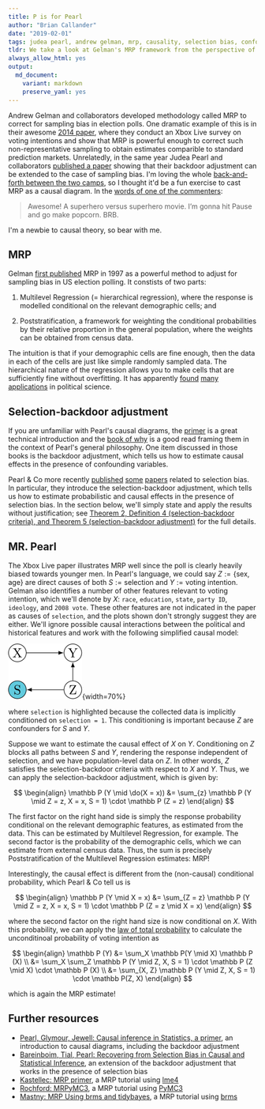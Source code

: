 ```yaml
---
title: P is for Pearl
author: "Brian Callander"
date: "2019-02-01"
tags: judea pearl, andrew gelman, mrp, causality, selection bias, confounders, surveys
tldr: We take a look at Gelman's MRP framework from the perspective of Pearl's causal diagrams in the presence of selection bias. To give this some context, we consider the variables in Gelman & Co's 2014 Xbox Live paper.
always_allow_html: yes
output: 
  md_document:
    variant: markdown
    preserve_yaml: yes
---
```


Andrew Gelman and collaborators developed methodology called MRP to correct for sampling bias in election polls. One dramatic example of this is in their awesome [2014 paper](https://www.microsoft.com/en-us/research/wp-content/uploads/2016/04/forecasting-with-nonrepresentative-polls.pdf), where they conduct an Xbox Live survey on voting intentions and show that MRP is powerful enough to correct such non-representative sampling to obtain estimates comparible to standard prediction markets.  Unrelatedly, in the same year Judea Pearl and collaborators [published a paper](https://www.aaai.org/ocs/index.php/AAAI/AAAI14/paper/viewFile/8628/8707) showing that their backdoor adjustment can be extended to the case of sampling bias. I'm loving the whole [back-and-forth between the two camps](https://statmodeling.stat.columbia.edu/2012/07/16/long-discussion-about-causal-inference-and-the-use-of-hierarchical-models-to-bridge-between-different-inferential-settings/), so I thought it'd be a fun exercise to cast MRP as a causal diagram. In the [words of one of the commenters](https://statmodeling.stat.columbia.edu/2019/01/08/book-pearl-mackenzie/#comment-943010):

> Awesome! A superhero versus superhero movie. I’m gonna hit Pause and go make popcorn. BRB.

<!--more-->

I'm a newbie to causal theory, so bear with me.

<div style="display:none">
  $\DeclareMathOperator{\do}{do}$
</div>



## MRP

Gelman [first published](http://www.stat.columbia.edu/~gelman/research/published/poststrat3.pdf) MRP in 1997 as a powerful method to adjust for sampling bias in US election polling. It constists of two parts:

1. Multilevel Regression (= hierarchical regression), where the response is modelled conditional on the relevant demographic cells; and

2. Poststratification, a framework for weighting the conditional probabilities by their relative proportion in the general population, where the weights can be obtained from census data.

The intuition is that if your demographic cells are fine enough, then the data in each of the cells are just like simple randomly sampled data. The hierarchical nature of the regression allows you to make cells that are sufficiently fine without overfitting. It has apparently [found](https://yougov.co.uk/topics/politics/articles-reports/2017/05/31/how-yougov-model-2017-general-election-works) [many](http://www.misterp.org/papers.html) [applications](http://www.stat.columbia.edu/~gelman/research/published/swingers.pdf) in political science.

## Selection-backdoor adjustment

If you are unfamiliar with Pearl's causal diagrams, the [primer](http://bayes.cs.ucla.edu/PRIMER/) is a great technical introduction and the [book of why](https://books.google.de/books?id=BzM0DwAAQBAJ&printsec=frontcover&dq=The+Book+of+Why:+The+New+Science+of+Cause+and+Effect#v=onepage&q=The%20Book%20of%20Why%3A%20The%20New%20Science%20of%20Cause%20and%20Effect&f=false) is a good read framing them in the context of Pearl's general philosophy. One item discussed in those books is the backdoor adjustment, which tells us how to estimate causal effects in the presence of confounding variables.

Pearl & Co more recently [published](https://pdfs.semanticscholar.org/b8a3/067d6c1fb255c9cdb5ac66037b82152ab3bb.pdf)  [some](https://www.aaai.org/ocs/index.php/AAAI/AAAI14/paper/viewFile/8628/8707) [papers](https://www.cs.purdue.edu/homes/eb/r29.pdf) related to selection bias. In particular, they introduce the selection-backdoor adjustment, which tells us how to estimate probabilistic and causal effects in the presence of selection bias. In the section below, we'll simply state and apply the results without justification; see [Theorem 2, Definition 4 (selection-backdoor criteria), and Theorem 5 (selection-backdoor adjustment)](https://www.aaai.org/ocs/index.php/AAAI/AAAI14/paper/viewFile/8628/8707) for the full details.

## MR. Pearl

The Xbox Live paper illustrates MRP well since the poll is clearly heavily biased towards younger men. In Pearl's language, we could say $Z := \{\text{sex}, \text{age} \}$ are direct causes of both $S := \text{selection}$ and $Y := \text{voting intention}$. Gelman also identifies a number of other features relevant to voting intention, which we'll denote by $X$: `race`, `education`, `state`, `party ID`, `ideology`, and `2008 vote`. These other features are not indicated in the paper as causes of `selection`, and the plots shown don't strongly suggest they are either. We'll ignore possible causal interactions between the political and historical features and work with the following simplified causal model:

![A possible causal diagram for the Xbox paper](tikz/xbox.svg){width=70%}

where `selection` is highlighted because the collected data is implicitly conditioned on `selection = 1`. This conditioning is important because $Z$  are confounders for $S$ and $Y$. 

Suppose we want to estimate the causal effect of $X$ on $Y$. Conditioning on $Z$ blocks all paths between $S$ and $Y$, rendering the response independent of selection, and we have population-level data on $Z$. In other words, $Z$ satisfies the selection-backdoor criteria with respect to $X$ and $Y$. Thus, we can apply the selection-backdoor adjustment, which is given by:

$$
\begin{align}
  \mathbb P (Y \mid \do(X = x))
  &=
  \sum_{z} 
  \mathbb P (Y \mid Z = z, X = x, S = 1) 
  \cdot
  \mathbb P (Z = z)
\end{align}
$$

The first factor on the right hand side is simply the response probability conditional on the relevant demographic features, as estimated from the data. This can be estimated by Multilevel Regression, for example. The second factor is the probability of the demographic cells, which we can estimate from external census data. Thus, the sum is precisely Poststratification of the Multilevel Regression estimates: MRP!

Interestingly, the causal effect is different from the (non-causal) conditional probability, which Pearl & Co tell us is

$$
\begin{align}
  \mathbb P (Y \mid X = x)
  &=
  \sum_{Z = z} 
  \mathbb P (Y \mid Z = z, X = x, S = 1) 
  \cdot
  \mathbb P (Z = z \mid X = x)
\end{align}
$$

where the second factor on the right hand size is now conditional on $X$. With this probability, we can apply the [law of total probability](https://en.wikipedia.org/wiki/Law_of_total_probability) to calculate the unconditinoal probability of voting intention as

$$
\begin{align}
  \mathbb P (Y)
  &=
  \sum_X \mathbb P(Y \mid X) \mathbb P (X)
  \\
  &=
  \sum_X
  \sum_Z 
  \mathbb P (Y \mid Z, X, S = 1) 
  \cdot
  \mathbb P (Z \mid X)
  \cdot
  \mathbb P (X)
  \\
  &=
  \sum_{X, Z}
  \mathbb P (Y \mid Z, X, S = 1) 
  \cdot
  \mathbb P(Z, X)
\end{align}
$$

which is again the MRP estimate!

## Further resources

* [Pearl, Glymour, Jewell: Causal inference in Statistics, a primer](http://bayes.cs.ucla.edu/PRIMER/), an introduction to causal diagrams, including the backdoor adjustment
* [Bareinboim, Tial, Pearl: Recovering from Selection Bias in Causal and Statistical Inference](https://www.aaai.org/ocs/index.php/AAAI/AAAI14/paper/viewFile/8628/8707), an extension of the backdoor adjustment that works in the presence of selection bias
* [Kastellec: MRP primer](https://www.princeton.edu/~jkastell/mrp_primer.html), a MRP tutorial using [lme4](https://www.rdocumentation.org/packages/lme4/versions/1.1-19)
* [Rochford: MRPyMC3](https://austinrochford.com/posts/2017-07-09-mrpymc3.html), a MRP tutorial using [PyMC3](https://docs.pymc.io/)
* [Mastny: MRP Using brms and tidybayes](https://timmastny.rbind.io/blog/multilevel-mrp-tidybayes-brms-stan/), a MRP tutorial using [brms](https://github.com/paul-buerkner/brms)
